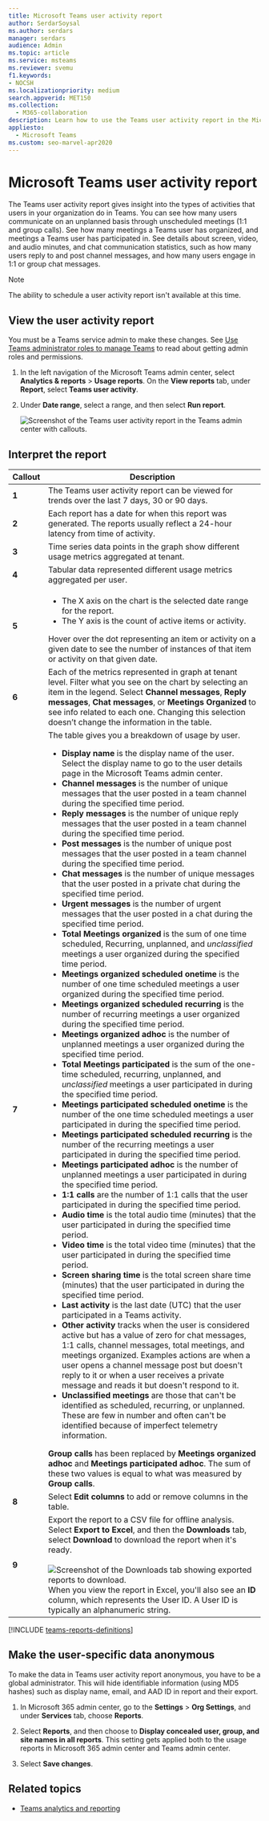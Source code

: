 ```yaml
---
title: Microsoft Teams user activity report
author: SerdarSoysal
ms.author: serdars
manager: serdars
audience: Admin
ms.topic: article
ms.service: msteams
ms.reviewer: svemu
f1.keywords:
- NOCSH
ms.localizationpriority: medium
search.appverid: MET150
ms.collection: 
  - M365-collaboration
description: Learn how to use the Teams user activity report in the Microsoft Teams admin center to see how users in your organization are using Teams.
appliesto: 
  - Microsoft Teams
ms.custom: seo-marvel-apr2020
---
```


# Microsoft Teams user activity report

The Teams user activity report gives insight into the types of activities that users in your organization do in Teams. You can see how many users communicate on an unplanned basis through unscheduled meetings (1:1 and group calls). See how many meetings a Teams user has organized, and meetings a Teams user has participated in. See details about screen, video, and audio minutes, and chat communication statistics, such as how many users reply to and post channel messages, and how many users engage in 1:1 or group chat messages.

> [!NOTE]
> The ability to schedule a user activity report isn't available at this time.

## View the user activity report

You must be a Teams service admin to make these changes. See [Use Teams administrator roles to manage Teams](../using-admin-roles.md) to read about getting admin roles and permissions.

1. In the left navigation of the Microsoft Teams admin center, select **Analytics & reports** > **Usage reports**. On the **View reports** tab, under **Report**, select **Teams user activity**.
2. Under **Date range**, select a range, and then select **Run report**.

    ![Screenshot of the Teams user activity report in the Teams admin center with callouts.](../media/teams-reports-user-activity-with-callouts.png "Screenshot of the Teams user activity report in the Teams admin center with callouts")

## Interpret the report

| Callout |Description  |
|--------|-------------|
|**1**   |The Teams user activity report can be viewed for trends over the last 7 days, 30 or 90 days. |
|**2**   |Each report has a date for when this report was generated. The reports usually reflect a 24-hour latency from time of activity. |
|**3**   |Time series data points in the graph show different usage metrics aggregated at tenant. |
|**4**   |Tabular data represented different usage metrics aggregated per user. |
|**5**   |<ul><li>The X axis on the chart is the selected date range for the report.</li> <li> The Y axis is the count of active items or activity.</li> </ul>Hover over the dot representing an item or activity on a given date to see the number of instances of that item or activity on that given date.|
|**6**   | Each of the metrics represented in graph at tenant level. Filter what you see on the chart by selecting an item in the legend. Select **Channel messages**, **Reply messages**,  **Chat messages**, or **Meetings Organized** to see info related to each one. Changing this selection doesn’t change the information in the table. |
|**7**   |The table gives you a breakdown of usage by user.   <ul><li>**Display name** is the display name of the user. Select the display name to go to the user details page in the Microsoft Teams admin center.</li><li>**Channel messages** is the number of unique messages that the user posted in a team channel during the specified time period.</li><li>**Reply messages** is the number of unique reply messages that the user posted in a team channel during the specified time period.</li> <li>**Post messages** is the number of unique post messages that the user posted in a team channel during the specified time period.</li><li>**Chat messages** is the number of unique messages that the user posted in a private chat during the specified time period.</li><li>**Urgent messages** is the number of urgent messages that the user posted in a  chat during the specified time period.</li><li>**Total Meetings organized** is the sum of one time scheduled, Recurring, unplanned, and <em>unclassified</em> meetings a user organized during the specified time period.</li><li>**Meetings organized scheduled onetime** is the number of one time scheduled meetings a user organized during the specified time period.</li><li>**Meetings organized scheduled recurring** is the number of recurring meetings a user organized during the specified time period.</li><li>**Meetings organized adhoc** is the number of unplanned meetings a user organized during the specified time period.</li><li>**Total Meetings participated** is the sum  of the one-time scheduled, recurring, unplanned, and <em>unclassified</em> meetings a user participated in during the specified time period.</li><li>**Meetings participated scheduled onetime** is the number of the one time scheduled meetings a user participated in during the specified time period.</li><li>**Meetings participated scheduled recurring** is the number of the recurring meetings a user participated in during the specified time period.</li><li>**Meetings participated adhoc** is the number of unplanned meetings a user participated in during the specified time period.</li><li>**1:1 calls** are the number of 1:1 calls that the user participated in during the specified time period.</li><li>**Audio time** is the total audio time (minutes) that the user participated in during the specified time period.</li><li>**Video time** is the total video time (minutes) that the user participated in during the specified time period.</li><li>**Screen sharing time** is the total screen share time (minutes) that the user participated in during the specified time period.</li>  <li>**Last activity** is the last date (UTC) that the user participated in a Teams activity.</li><li>**Other activity** tracks when the user is considered active but has a value of zero for chat messages, 1:1 calls, channel messages, total meetings, and meetings organized. Examples actions are when a user opens a channel message post but doesn't reply to it or when a user receives a private message and reads it but doesn't respond to it.</li> <li>**Unclassified meetings** are those that can't be identified as scheduled, recurring, or unplanned. These are few in number and often can't be identified because of imperfect telemetry information.</li> </ul>**Group calls** has been replaced by **Meetings organized adhoc** and **Meetings participated adhoc**. The sum of these two values is equal to what was measured by **Group calls**.
|**8**   |Select **Edit columns** to add or remove columns in the table. |
|**9**   |Export the report to a CSV file for offline analysis. Select **Export to Excel**, and then the **Downloads** tab, select **Download** to download the report when it's ready.<br><br>![Screenshot of the Downloads tab showing exported reports to download.](../media/teams-reports-export-to-csv.png) <br>When you view the report in Excel, you'll also see an **ID** column, which represents the User ID. A User ID is typically an alphanumeric string. |

[!INCLUDE [teams-reports-definitions](../includes/teams-reports-definitions.md)]

## Make the user-specific data anonymous

To make the data in Teams user activity report anonymous, you have to be a global administrator. This will hide identifiable information (using MD5 hashes) such as display name, email, and AAD ID in report and their export.

1. In Microsoft 365 admin center, go to the **Settings** \> **Org Settings**, and under **Services** tab, choose **Reports**.
    
2. Select **Reports**, and then choose to **Display concealed user, group, and site names in all reports**. This setting gets applied both to the usage reports in Microsoft 365 admin center and Teams admin center.
  
3. Select **Save changes**.

## Related topics

- [Teams analytics and reporting](teams-reporting-reference.md)
